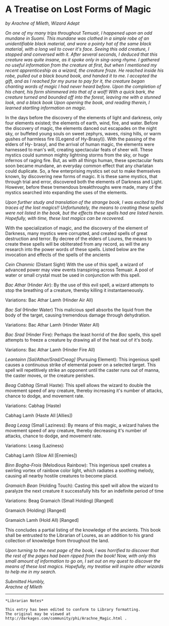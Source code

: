 # A Treatise on Lost Forms of Magic

_by Arachne of Mileth, Wizard Adept_

_On one of my many trips throughout Temuair, I happened upon an odd mundane in
Suomi. This mundane was clothed in a simple robe of an unidentifiable black
material, and wore a pointy hat of the same black material, with a long veil to
cover it's face. Seeing this odd creature, I stopped and conversed with it.
After several seconds, I deduced that this creature was quite insane, as it
spoke only in sing-song rhyme. I gathered no useful information from the
creature at first, but when I mentioned my recent apprenticeship as a wizard,
the creature froze. He reached inside his robe, pulled out a black bound book,
and handed it to me. I accepted the gift, and as I reached for my purse to pay
for it, the creature began chanting words of magic I had never heard before.
Upon the completion of his chant, his form shimmered into that of a wolf! With
a quick bark, the creature turned and bounded off into the forest, leaving me
with a stunned look, and a black book Upon opening the book, and reading
therein, I learned startling information on magic._

In the days before the discovery of the elements of light and darkness, only
four elements existed; the elements of earth, wind, fire, and water. Before the
discovery of magic, the elements danced out escapades on the night sky, or
buffeted young souls on sweet zephyrs, waves, rising hills, or warm gushes of
harmless fire ((Legend of Hy-Brasyl)). With the passing of the elders of Hy-
brasyl, and the arrival of human magic, the elements were harnessed to man's
will, creating spectacular feats of sheer will. These mystics could summon
mighty lightning storms from the sky, or huge infernos of raging fire. But, as
with all things human, these spectacular feats soon became mundane, an everyday
common effect that any charlatan could duplicate. So, a few enterprising
mystics set out to make themselves known, by discovering new forms of magic. It
is these same mystics, that through trial and error, discovered both the
elements of Darkness and Light. However, before these tremendous breakthroughs
were made, many of the mystics searched into expanding the uses of the
elements.

_Upon further study and translation of the strange book, I was excited to find
traces of the lost magics!! Unfortunately, the means to creating these spells
were not listed in the book, but the effects these spells had are listed
herein. Hopefully, with time, these lost magics can be recovered._

With the specialization of magic, and the discovery of the element of Darkness,
many mystics were corrupted, and created spells of great destruction and
terror. By decree of the elders of Loures, the means to create these spells
will be obliterated from any record, as will the any research into the power
words of these spells. Listed below are the invocation and effects of the
spells of the ancients

_Cein Chanmic_ (Distant Sight) With the use of this spell, a wizard of
advanced power may view events transpiring across Temuair. A pool of water or
small crystal must be used in conjunction with this spell.

_Bac Athar_ (Hinder Air): By the use of this evil spell, a wizard attempts to
stop the breathing of a creature, thereby killing it instantaeneously.

Variations: Bac Athar Lamh (Hinder Air All)

_Bac Sal_ (Hinder Water) This malicious spell absorbs the liquid from the
body of the target, causing tremendous damage through dehydration.

Variations: Bac Athar Lamh (Hinder Water All)

_Bac Srad_ (Hinder Fire): Perhaps the least horrid of the _Bac_ spells, this
spell attempts to freeze a creature by drawing all of the heat out of it's
body.

Variations: Bac Athar Lamh (Hinder Fire All)

_Leantainn [Sal/Athar/Srad/Creag]_ (Pursuing Element): This ingenious spell
causes a continuous strike of elemental power on a selected target. This spell
will repetitively strike an opponent until the caster runs out of manna, the
caster moves, or the creature perishes.

_Beag Cabhag_ (Small Haste): This spell allows the wizard to double the
movement speed of any creature, thereby increasing it's number of attacks,
chance to dodge, and movement rate.

Variations: Cabhag (Haste)

Cabhag Lamh (Haste All [Allies])

_Beag Leasg_ (Small Laziness): By means of this magic, a wizard halves the
movement speed of any creature, thereby decreasing it's number of attacks,
chance to dodge, and movement rate.

Variations: Leasg (Laziness)

Cabhag Lamh (Slow All [Enemies])

_Binn Bogha-Frois_ (Melodious Rainbow): This ingenious spell creates a swirling
vortex of rainbow color light, which radiates a soothing melody, causing all
nearby hostile creatures to become placid.

_Gramaich Bean_ (Holding Touch): Casting this spell will allow the wizard to
paralyze the next creature it successfully hits for an indefinite period of
time

Variations: Beag Gramaich (Small Holding) [Ranged]

Gramaich (Holding) [Ranged]

Gramaich Lamh (Hold All) [Ranged]

This concludes a partial listing of the knowledge of the ancients. This book
shall be entrusted to the Librarian of Loures, as an addition to his grand
collection of knowledge from throughout the land.

_Upon turning to the next page of the book, I was horrified to discover that
the rest of the pages had been ripped from the book! Now, with only this small
amount of information to go on, I set out on my quest to discover the means of
these lost magics. Hopefully, my treatise will inspire other wizards to help me
in my search._

_Submitted Humbly,_  
_Arachne of Mileth_  

***

```
*Librarian Notes*

This entry has been edited to conform to Library formatting.
The original may be viewed at http://darkages.com/community/phi/Arachne_Magic.html .
```
